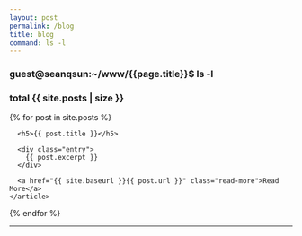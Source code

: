 ```yaml
---
layout: post
permalink: /blog
title: blog
command: ls -l
---
```


### guest@seanqsun:~/www/{{page.title}}$ ls -l 

### total {{ site.posts | size }}
<div class="posts">
  {% for post in site.posts %}
    <article class="post">

      <h5>{{ post.title }}</h5>

      <div class="entry">
        {{ post.excerpt }}
      </div>

      <a href="{{ site.baseurl }}{{ post.url }}" class="read-more">Read More</a>
    </article>
  {% endfor %}
</div>

<hr>

